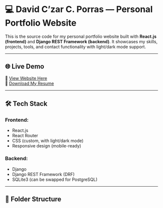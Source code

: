 # 💻 David C’zar C. Porras — Personal Portfolio Website

This is the source code for my personal portfolio website built with **React.js (frontend)** and **Django REST Framework (backend)**. It showcases my skills, projects, tools, and contact functionality with light/dark mode support.

---

## 🌐 Live Demo

🚀 [View Website Here](https://your-domain-or-vercel-link.com)  
📄 [Download My Resume](./client/src/assets/Porras_Resume.pdf)

---

## 🛠️ Tech Stack

### Frontend:
- React.js
- React Router
- CSS (custom, with light/dark mode)
- Responsive design (mobile-ready)

### Backend:
- Django
- Django REST Framework (DRF)
- SQLite3 (can be swapped for PostgreSQL)

---

## 📂 Folder Structure

